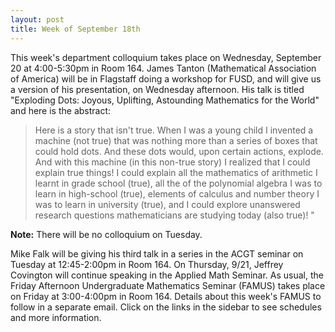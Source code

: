 ```yaml
---
layout: post
title: Week of September 18th
---
```


This week's department colloquium takes place on Wednesday, September 20 at 4:00-5:30pm in Room 164.  James Tanton (Mathematical Association of America) will be in Flagstaff doing a workshop for FUSD, and will give us a version of his presentation, on Wednesday afternoon. His talk is titled "Exploding Dots: Joyous, Uplifting, Astounding Mathematics for the World" and here is the abstract:

>Here is a story that isn't true. When I was a young child I invented a machine (not true) that was nothing more than a series of boxes that could hold dots. And these dots would, upon certain actions, explode. And with this machine (in this non-true story) I realized that I could explain true things! I could explain all the mathematics of arithmetic I learnt in grade school (true), all the of the polynomial algebra I was to learn in high-school (true), elements of calculus and number theory I was to learn in university (true), and I could explore unanswered research questions mathematicians are studying today (also true)! "

**Note:** There will be no colloquium on Tuesday.

Mike Falk will be giving his third talk in a series in the ACGT seminar on Tuesday at 12:45-2:00pm in Room 164. On Thursday, 9/21, Jeffrey Covington will continue speaking in the Applied Math Seminar.  As usual, the Friday Afternoon Undergraduate Mathematics Seminar (FAMUS) takes place on Friday at 3:00-4:00pm in Room 164. Details about this week's FAMUS to follow in a separate email. Click on the links in the sidebar to see schedules and more information.

